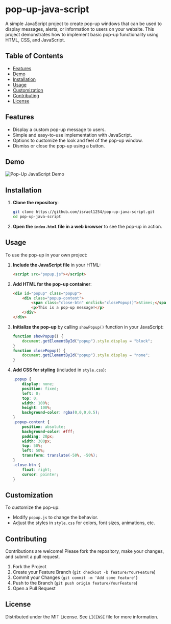 # pop-up-java-script

A simple JavaScript project to create pop-up windows that can be used to display messages, alerts, or information to users on your website. This project demonstrates how to implement basic pop-up functionality using HTML, CSS, and JavaScript.

## Table of Contents

- [Features](#features)
- [Demo](#demo)
- [Installation](#installation)
- [Usage](#usage)
- [Customization](#customization)
- [Contributing](#contributing)
- [License](#license)

## Features

- Display a custom pop-up message to users.
- Simple and easy-to-use implementation with JavaScript.
- Options to customize the look and feel of the pop-up window.
- Dismiss or close the pop-up using a button.

## Demo

![Pop-Up JavaScript Demo](demo-screenshot.png)

## Installation

1. **Clone the repository**:
    ```bash
    git clone https://github.com/israel1254/pop-up-java-script.git
    cd pop-up-java-script
    ```

2. **Open the `index.html` file in a web browser** to see the pop-up in action.

## Usage

To use the pop-up in your own project:

1. **Include the JavaScript file** in your HTML:
    ```html
    <script src="popup.js"></script>
    ```

2. **Add HTML for the pop-up container**:
    ```html
    <div id="popup" class="popup">
        <div class="popup-content">
            <span class="close-btn" onclick="closePopup()">&times;</span>
            <p>This is a pop-up message!</p>
        </div>
    </div>
    ```

3. **Initialize the pop-up** by calling `showPopup()` function in your JavaScript:
    ```javascript
    function showPopup() {
        document.getElementById("popup").style.display = "block";
    }
    function closePopup() {
        document.getElementById("popup").style.display = "none";
    }
    ```

4. **Add CSS for styling** (included in `style.css`):
    ```css
    .popup {
        display: none;
        position: fixed;
        left: 0;
        top: 0;
        width: 100%;
        height: 100%;
        background-color: rgba(0,0,0,0.5);
    }
    .popup-content {
        position: absolute;
        background-color: #fff;
        padding: 20px;
        width: 300px;
        top: 50%;
        left: 50%;
        transform: translate(-50%, -50%);
    }
    .close-btn {
        float: right;
        cursor: pointer;
    }
    ```

## Customization

To customize the pop-up:

- Modify `popup.js` to change the behavior.
- Adjust the styles in `style.css` for colors, font sizes, animations, etc.

## Contributing

Contributions are welcome! Please fork the repository, make your changes, and submit a pull request.

1. Fork the Project
2. Create your Feature Branch (`git checkout -b feature/YourFeature`)
3. Commit your Changes (`git commit -m 'Add some feature'`)
4. Push to the Branch (`git push origin feature/YourFeature`)
5. Open a Pull Request

## License

Distributed under the MIT License. See `LICENSE` file for more information.
